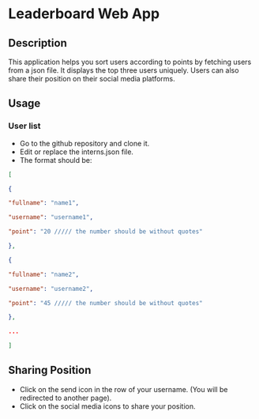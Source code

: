 # Leaderboard Web App

## Description

This application helps you sort users according to points by fetching users from a json file. It displays the top three users uniquely. Users can also share their position on their social media platforms.

## Usage

### User list
* Go to the github repository and clone it.
* Edit or replace the interns.json file.
* The format should be:
```json
[

{

"fullname": "name1",

"username": "username1",

"point": "20 ///// the number should be without quotes"

},

{

"fullname": "name2",

"username": "username2",

"point": "45 ///// the number should be without quotes"

},

...

]
```

## Sharing Position
* Click on the send icon in the row of your username. (You will be redirected to another page).
* Click on the social media icons to share your position.
